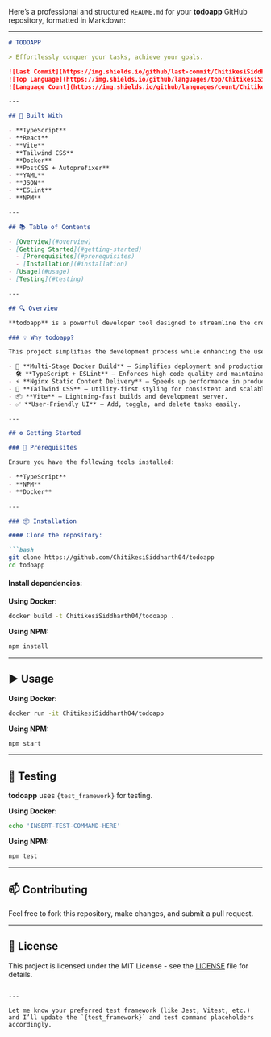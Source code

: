 Here’s a professional and structured `README.md` for your **todoapp** GitHub repository, formatted in Markdown:

---

````markdown
# TODOAPP

> Effortlessly conquer your tasks, achieve your goals.

![Last Commit](https://img.shields.io/github/last-commit/ChitikesiSiddharth04/todoapp)
![Top Language](https://img.shields.io/github/languages/top/ChitikesiSiddharth04/todoapp)
![Language Count](https://img.shields.io/github/languages/count/ChitikesiSiddharth04/todoapp)

---

## 🚀 Built With

- **TypeScript**
- **React**
- **Vite**
- **Tailwind CSS**
- **Docker**
- **PostCSS + Autoprefixer**
- **YAML**
- **JSON**
- **ESLint**
- **NPM**

---

## 📚 Table of Contents

- [Overview](#overview)
- [Getting Started](#getting-started)
  - [Prerequisites](#prerequisites)
  - [Installation](#installation)
- [Usage](#usage)
- [Testing](#testing)

---

## 🔍 Overview

**todoapp** is a powerful developer tool designed to streamline the creation and management of todo applications, leveraging modern technologies for an efficient workflow.

### 💡 Why todoapp?

This project simplifies the development process while enhancing the user experience. Key features include:

- 🚀 **Multi-Stage Docker Build** – Simplifies deployment and production management.
- 🛠️ **TypeScript + ESLint** – Enforces high code quality and maintainability.
- ⚡ **Nginx Static Content Delivery** – Speeds up performance in production.
- 🎨 **Tailwind CSS** – Utility-first styling for consistent and scalable design.
- 📦 **Vite** – Lightning-fast builds and development server.
- ✅ **User-Friendly UI** – Add, toggle, and delete tasks easily.

---

## ⚙️ Getting Started

### 🔑 Prerequisites

Ensure you have the following tools installed:

- **TypeScript**
- **NPM**
- **Docker**

---

### 📦 Installation

#### Clone the repository:

```bash
git clone https://github.com/ChitikesiSiddharth04/todoapp
cd todoapp
````

#### Install dependencies:

**Using Docker:**

```bash
docker build -t ChitikesiSiddharth04/todoapp .
```

**Using NPM:**

```bash
npm install
```

---

## ▶️ Usage

**Using Docker:**

```bash
docker run -it ChitikesiSiddharth04/todoapp
```

**Using NPM:**

```bash
npm start
```

---

## 🧪 Testing

**todoapp** uses `{test_framework}` for testing.

**Using Docker:**

```bash
echo 'INSERT-TEST-COMMAND-HERE'
```

**Using NPM:**

```bash
npm test
```

---

## 📫 Contributing

Feel free to fork this repository, make changes, and submit a pull request.

---

## 📄 License

This project is licensed under the MIT License - see the [LICENSE](LICENSE) file for details.

```

---

Let me know your preferred test framework (like Jest, Vitest, etc.) and I’ll update the `{test_framework}` and test command placeholders accordingly.
```
